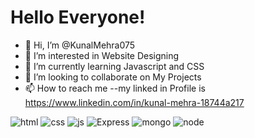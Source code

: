 # Hello Everyone!


- 👋 Hi, I’m @KunalMehra075
- 👀 I’m interested in Website Designing
- 🌱 I’m currently learning Javascript and CSS
- 💞️ I’m looking to collaborate on My Projects
- 📫 How to reach me --my linked in Profile is https://www.linkedin.com/in/kunal-mehra-18744a217
 
 
 
 
 ![html](https://user-images.githubusercontent.com/112753481/215294773-fa7ce996-d546-499d-91c7-6e3124004209.png) ![css](https://user-images.githubusercontent.com/112753481/215294782-34bfff29-ec58-4b20-80a4-c5da56b7753e.png) ![js](https://user-images.githubusercontent.com/112753481/215294789-c62dd7b1-f1f5-4718-8b39-7ee82bebff30.png) ![Express](https://user-images.githubusercontent.com/112753481/215294806-69f36d22-c9b4-451d-aff9-012361c285cc.png) ![mongo](https://user-images.githubusercontent.com/112753481/215294795-f11c45ec-fb47-4637-a138-10f53d4d69aa.png) ![node](https://user-images.githubusercontent.com/112753481/215294796-0c4c220f-e9a8-4ed1-b38b-45222b58b9fa.png)

 
<!---
KunalMehra075/KunalMehra075 is a ✨ special ✨ repository because its `README.md` (this file) appears on your GitHub profile.
You can click the Preview link to take a look at your changes.
--->
